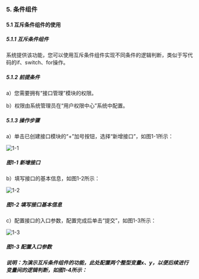 ### 5. 条件组件

#### 5.1 互斥条件组件的使用

##### 5.1.1 互斥条件组件

系统提供该功能，您可以使用互斥条件组件实现不同条件的逻辑判断，类似于写代码的if、switch、for操作。

##### 5.1.2 前提条件

a）您需要拥有“接口管理”模块的权限。

b）权限由系统管理员在“用户权限中心”系统中配置。

##### 5.1.3 操作步骤

a）单击已创建接口模块的“+”加号按钮，选择“新增接口”，如图1-1所示：

![1-1](https://www.feisuanyz.com/fsimage/zc-image/cz_22_2_1_1.png)

##### 图1-1 新增接口

b）填写接口的基本信息，如图1-2所示：

![1-2](https://www.feisuanyz.com/fsimage/zc-image/cz_22_2_1_2.png)

##### 图1-2 填写接口基本信息

c）配置接口的入口参数，配置完成后单击“提交”，如图1-3所示：

![1-3](https://www.feisuanyz.com/fsimage/zc-image/cz_22_2_1_3.png)

##### 图1-3 配置入口参数

##### 说明：为演示互斥条件组件的功能，此处配置两个整型变量x、y，以便后续进行变量间的逻辑判断，如图1-4所示：
